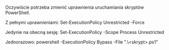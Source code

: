 Oczywiście potrzeba zmienić uprawnienia uruchamiania skryptów PowerShell.

Z pełnymi uprawnieniami:
Set-ExecutionPolicy Unrestricted -Force

Jedynie na obecną sesję:
Set-ExecutionPolicy -Scope Process Unrestricted

Jednorazowo:
powershell -ExecutionPolicy Bypass -File ".\\&lt;skrypt&gt;.ps1"

